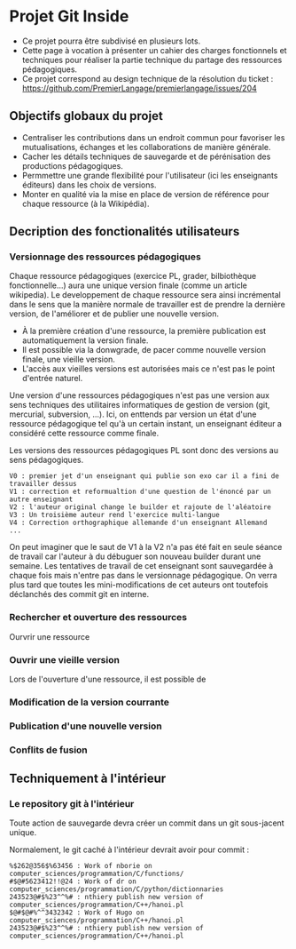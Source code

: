 # Projet Git Inside

* Ce projet pourra être subdivisé en plusieurs lots.
* Cette page à vocation à présenter un cahier des charges fonctionnels et techniques 
  pour réaliser la partie technique du partage des ressources pédagogiques.
* Ce projet correspond au design technique de la résolution du ticket :
  https://github.com/PremierLangage/premierlangage/issues/204

## Objectifs globaux du projet

* Centraliser les contributions dans un endroit commun pour favoriser les mutualisations, 
  échanges et les collaborations de manière générale.
* Cacher les détails techniques de sauvegarde et de pérénisation des productions pédagogiques.
* Permmettre une grande flexibilité pour l'utilisateur (ici les enseignants éditeurs) dans les 
  choix de versions.
* Monter en qualité via la mise en place de version de référence pour chaque ressource 
  (à la Wikipédia).

## Decription des fonctionalités utilisateurs

### Versionnage des ressources pédagogiques

Chaque ressource pédagogiques (exercice PL, grader, bilbiothèque fonctionnelle...) aura une 
unique version finale (comme un article wikipedia). Le developpement de chaque ressource sera 
ainsi incrémental dans le sens que la manière normale de travailler est de prendre la dernière
version, de l'améliorer et de publier une nouvelle version.

* À la première création d'une ressource, la première publication est automatiquement la version 
  finale.
* Il est possible via la donwgrade, de pacer comme nouvelle version finale, une vieille version.
* L'accès aux vieilles versions est autorisées mais ce n'est pas le point d'entrée naturel.

Une version d'une ressources pédagogiques n'est pas une version aux sens techniques des utilitaires
informatiques de gestion de version (git, mercurial, subversion, ...). Ici, on enttends par version
un état d'une ressource pédagogique tel qu'à un certain instant, un enseignant éditeur a considéré 
cette ressource comme finale.

Les versions des ressources pédagogiques PL sont donc des versions au sens pédagogiques.

    V0 : premier jet d'un enseignant qui publie son exo car il a fini de travailler dessus
    V1 : correction et reformualtion d'une question de l'énoncé par un autre enseignant
    V2 : l'auteur original change le builder et rajoute de l'aléatoire
    V3 : Un troisième auteur rend l'exercice multi-langue
    V4 : Correction orthographique allemande d'un enseignant Allemand
    ...

On peut imaginer que le saut de V1 à la V2 n'a pas été fait en seule séance de travail car l'auteur
à du débuguer son nouveau builder durant une semaine. Les tentatives de travail de cet enseignant
sont sauvegardée à chaque fois mais n'entre pas dans le versionnage pédagogique. On verra plus tard
que toutes les mini-modifications de cet auteurs ont toutefois déclanchés des commit git en interne.


### Rechercher et ouverture des ressources

Ourvrir une ressource 

### Ouvrir une vieille version

Lors de l'ouverture d'une ressource, il est possible de 


### Modification de la version courrante


### Publication d'une nouvelle version


### Conflits de fusion



## Techniquement à l'intérieur

### Le repository git à l'intérieur

Toute action de sauvegarde devra créer un commit dans un git sous-jacent unique.

Normalement, le git caché à l'intérieur devrait avoir pour commit : 

    %$262@356$%63456 : Work of nborie on computer_sciences/programmation/C/functions/
    #$@#5623412!!@24 : Work of dr on computer_sciences/programmation/C/python/dictionnaries
    243523@#$%23^^%# : nthiery publish new version of computer_sciences/programmation/C++/hanoi.pl
    $@#$@#%^^3432342 : Work of Hugo on computer_sciences/programmation/C++/hanoi.pl
    243523@#$%23^^%# : nthiery publish new version of computer_sciences/programmation/C++/hanoi.pl




